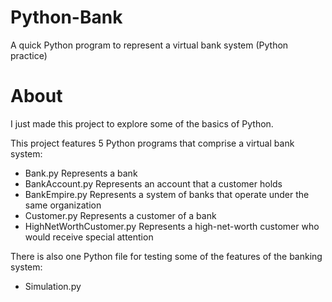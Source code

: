 # Python-Bank
A quick Python program to represent a virtual bank system (Python practice)

# About
I just made this project to explore some of the basics of Python.

This project features 5 Python programs that comprise a virtual bank system:

- Bank.py
    Represents a bank
- BankAccount.py
    Represents an account that a customer holds
- BankEmpire.py
    Represents a system of banks that operate under the same organization
- Customer.py
    Represents a customer of a bank
- HighNetWorthCustomer.py
    Represents a high-net-worth customer who would receive special attention
    
    
There is also one Python file for testing some of the features of the banking system:

- Simulation.py
